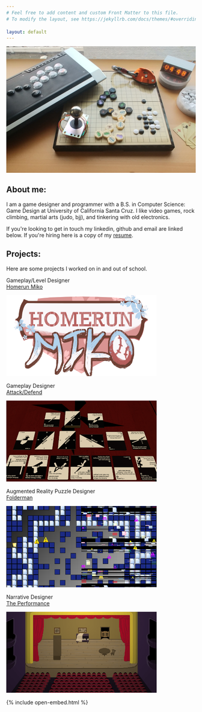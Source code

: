 ```yaml
---
# Feel free to add content and custom Front Matter to this file.
# To modify the layout, see https://jekyllrb.com/docs/themes/#overriding-theme-defaults

layout: default
---
```


![Banner](/assets/img/bg-masthead.jpg)
<h2> About me: </h2>
I am a game designer and programmer with a B.S. in 
Computer Science: Game Design at University of California Santa Cruz.  
I like video games, rock climbing, martial arts (judo, bjj), and tinkering with old electronics.

If you're looking to get in touch my linkedin, github and email are linked below.
If you're hiring here is a copy of my [resume](/assets/pdf/resume.pdf).

## Projects: 
Here are some projects I worked on in and out of school.

Gameplay/Level Designer  
[Homerun Miko](/projects/homerun-miko)

[<img src="/assets/img/thumbnails/homerun-miko.png" alt="drawing" width="400"/>](/projects/homerun-miko)

Gameplay Designer  
[Attack/Defend](/projects/attack-defend)

[<img src="/assets/img/thumbnails/attack-defend.png" alt="drawing" width="400"/>](/projects/attack-defend)

Augmented Reality Puzzle Designer  
[Folderman](/projects/folderman)

[<img src="/assets/img/thumbnails/folderman.png" alt="drawing" width="400"/>](/projects/folderman)

Narrative Designer  
[The Performance](/projects/the-performance)

[<img src="/assets/img/thumbnails/the-performance.png" alt="drawing" width="400"/>](/projects/the-performance)

{% include open-embed.html %}
